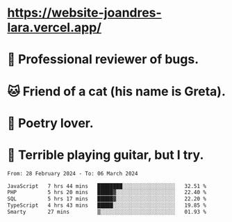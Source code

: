 # https://website-joandres-lara.vercel.app/
# 🐛 Professional reviewer of bugs.
# 🐱 Friend of a cat (his name is Greta).
# 📜 Poetry lover.
# 🎸 Terrible playing guitar, but I try.

<!--START_SECTION:waka-->

```txt
From: 28 February 2024 - To: 06 March 2024

JavaScript   7 hrs 44 mins   ████████░░░░░░░░░░░░░░░░░   32.51 %
PHP          5 hrs 20 mins   █████▓░░░░░░░░░░░░░░░░░░░   22.40 %
SQL          5 hrs 17 mins   █████▓░░░░░░░░░░░░░░░░░░░   22.20 %
TypeScript   4 hrs 43 mins   █████░░░░░░░░░░░░░░░░░░░░   19.85 %
Smarty       27 mins         ▒░░░░░░░░░░░░░░░░░░░░░░░░   01.93 %
```

<!--END_SECTION:waka-->
